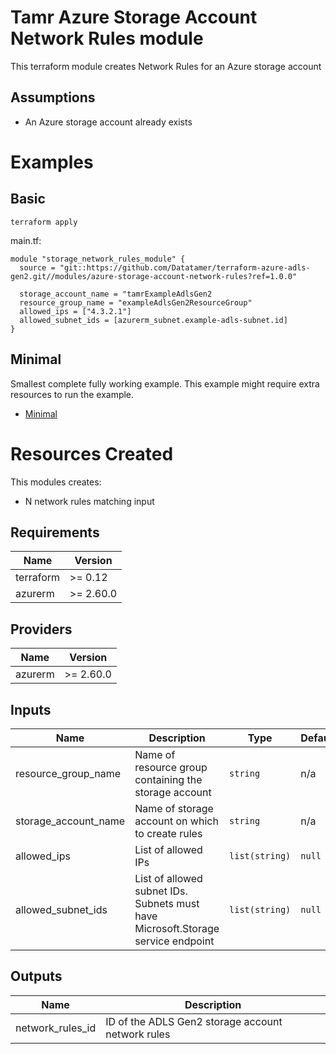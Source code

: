 # Tamr Azure Storage Account Network Rules module

This terraform module creates Network Rules for an Azure storage account

## Assumptions
* An Azure storage account already exists

# Examples
## Basic
`terraform apply`

main.tf:
```
module "storage_network_rules_module" {
  source = "git::https://github.com/Datatamer/terraform-azure-adls-gen2.git//modules/azure-storage-account-network-rules?ref=1.0.0"

  storage_account_name = "tamrExampleAdlsGen2
  resource_group_name = "exampleAdlsGen2ResourceGroup"
  allowed_ips = ["4.3.2.1"]
  allowed_subnet_ids = [azurerm_subnet.example-adls-subnet.id]
}
```

## Minimal
Smallest complete fully working example. This example might require extra resources to run the example.
- [Minimal](https://github.com/Datatamer/terraform-adls-gen2/tree/master/examples/minimal)

# Resources Created
This modules creates:
* N network rules matching input

<!-- BEGINNING OF PRE-COMMIT-TERRAFORM DOCS HOOK -->
## Requirements

| Name | Version |
|------|---------|
| terraform | >= 0.12 |
| azurerm | >= 2.60.0 |

## Providers

| Name | Version |
|------|---------|
| azurerm | >= 2.60.0 |

## Inputs

| Name | Description | Type | Default | Required |
|------|-------------|------|---------|:--------:|
| resource\_group\_name | Name of resource group containing the storage account | `string` | n/a | yes |
| storage\_account\_name | Name of storage account on which to create rules | `string` | n/a | yes |
| allowed\_ips | List of allowed IPs | `list(string)` | `null` | no |
| allowed\_subnet\_ids | List of allowed subnet IDs. Subnets must have Microsoft.Storage service endpoint | `list(string)` | `null` | no |

## Outputs

| Name | Description |
|------|-------------|
| network\_rules\_id | ID of the ADLS Gen2 storage account network rules |

<!-- END OF PRE-COMMIT-TERRAFORM DOCS HOOK -->
